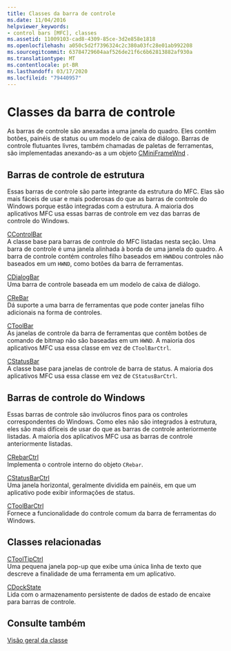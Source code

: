 ```yaml
---
title: Classes da barra de controle
ms.date: 11/04/2016
helpviewer_keywords:
- control bars [MFC], classes
ms.assetid: 11009103-cad8-4309-85ce-3d2e858e1818
ms.openlocfilehash: a050c5d2f7396324c2c380a03fc28e01ab992208
ms.sourcegitcommit: 63784729604aaf526de21f6c6b62813882af930a
ms.translationtype: MT
ms.contentlocale: pt-BR
ms.lasthandoff: 03/17/2020
ms.locfileid: "79440957"
---
```

# <a name="control-bar-classes"></a>Classes da barra de controle

As barras de controle são anexadas a uma janela do quadro. Eles contêm botões, painéis de status ou um modelo de caixa de diálogo. Barras de controle flutuantes livres, também chamadas de paletas de ferramentas, são implementadas anexando-as a um objeto [CMiniFrameWnd](../mfc/reference/cminiframewnd-class.md) .

## <a name="framework-control-bars"></a>Barras de controle de estrutura

Essas barras de controle são parte integrante da estrutura do MFC. Elas são mais fáceis de usar e mais poderosas do que as barras de controle do Windows porque estão integradas com a estrutura. A maioria dos aplicativos MFC usa essas barras de controle em vez das barras de controle do Windows.

[CControlBar](../mfc/reference/ccontrolbar-class.md)<br/>
A classe base para barras de controle do MFC listadas nesta seção. Uma barra de controle é uma janela alinhada à borda de uma janela do quadro. A barra de controle contém controles filho baseados em `HWND`ou controles não baseados em um `HWND`, como botões da barra de ferramentas.

[CDialogBar](../mfc/reference/cdialogbar-class.md)<br/>
Uma barra de controle baseada em um modelo de caixa de diálogo.

[CReBar](../mfc/reference/crebar-class.md)<br/>
Dá suporte a uma barra de ferramentas que pode conter janelas filho adicionais na forma de controles.

[CToolBar](../mfc/reference/ctoolbar-class.md)<br/>
As janelas de controle da barra de ferramentas que contêm botões de comando de bitmap não são baseadas em um `HWND`. A maioria dos aplicativos MFC usa essa classe em vez de `CToolBarCtrl`.

[CStatusBar](../mfc/reference/cstatusbar-class.md)<br/>
A classe base para janelas de controle de barra de status. A maioria dos aplicativos MFC usa essa classe em vez de `CStatusBarCtrl`.

## <a name="windows-control-bars"></a>Barras de controle do Windows

Essas barras de controle são invólucros finos para os controles correspondentes do Windows. Como eles não são integrados à estrutura, eles são mais difíceis de usar do que as barras de controle anteriormente listadas. A maioria dos aplicativos MFC usa as barras de controle anteriormente listadas.

[CRebarCtrl](../mfc/reference/crebarctrl-class.md)<br/>
Implementa o controle interno do objeto `CRebar`.

[CStatusBarCtrl](../mfc/reference/cstatusbarctrl-class.md)<br/>
Uma janela horizontal, geralmente dividida em painéis, em que um aplicativo pode exibir informações de status.

[CToolBarCtrl](../mfc/reference/ctoolbarctrl-class.md)<br/>
Fornece a funcionalidade do controle comum da barra de ferramentas do Windows.

## <a name="related-classes"></a>Classes relacionadas

[CToolTipCtrl](../mfc/reference/ctooltipctrl-class.md)<br/>
Uma pequena janela pop-up que exibe uma única linha de texto que descreve a finalidade de uma ferramenta em um aplicativo.

[CDockState](../mfc/reference/cdockstate-class.md)<br/>
Lida com o armazenamento persistente de dados de estado de encaixe para barras de controle.

## <a name="see-also"></a>Consulte também

[Visão geral da classe](../mfc/class-library-overview.md)
